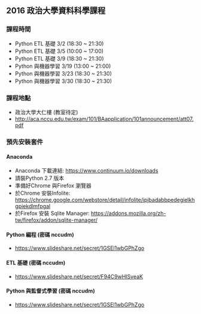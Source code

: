 ## 2016 政治大學資料科學課程

### 課程時間
- Python ETL 基礎   3/2  (18:30 ~ 21:30)
- Python ETL 基礎   3/5  (10:00 ~ 17:00)
- Python ETL 基礎   3/9  (18:30 ~ 21:30)
- Python 與機器學習 3/19 (13:00 ~ 21:00)
- Python 與機器學習 3/23 (18:30 ~ 21:30)
- Python 與機器學習 3/30 (18:30 ~ 21:30)

### 課程地點
- 政治大學大仁樓 (教室待定)
- http://aca.nccu.edu.tw/exam/101/BAapplication/101announcement/att07.pdf


### 預先安裝套件
#### Anaconda
- Anaconda 下載連結: https://www.continuum.io/downloads
- 請裝Python 2.7 版本
- 準備好Chrome 與Firefox 瀏覽器
- 於Chrome 安裝Infolite: https://chrome.google.com/webstore/detail/infolite/ipjbadabbpedegielkhgpiekdlmfpgal
- 於Firefox 安裝 Sqlite Manager: https://addons.mozilla.org/zh-tw/firefox/addon/sqlite-manager/


#### Python 編程 (密碼 nccudm)
- https://www.slideshare.net/secret/1GSEl1wbGPhZgo

#### ETL 基礎 (密碼 nccudm)
- https://www.slideshare.net/secret/F94C9wHISveaK

#### Python 與監督式學習 (密碼 nccudm)
- https://www.slideshare.net/secret/1GSEl1wbGPhZgo


